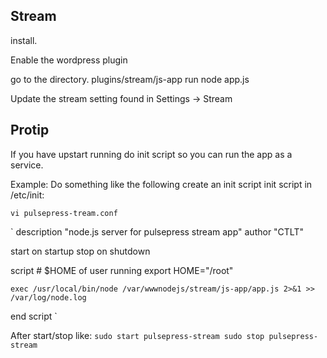 ## Stream 

install. 

Enable the wordpress plugin 

go to the directory. plugins/stream/js-app 
run node app.js 

Update the stream setting found in 
Settings -> Stream

## Protip
If you have upstart running do init script so you can run the app as a service.

Example:
Do something like the following create an init script init script in /etc/init: 

`vi pulsepress-tream.conf`

`
description  "node.js server for pulsepress stream app"
author		"CTLT"

start on startup
stop on shutdown

script 
	# $HOME of user running
	export HOME="/root"
	
	exec /usr/local/bin/node /var/wwwnodejs/stream/js-app/app.js 2>&1 >> /var/log/node.log

end script
`

After start/stop like:
`
sudo start pulsepress-stream
sudo stop pulsepress-stream
`
